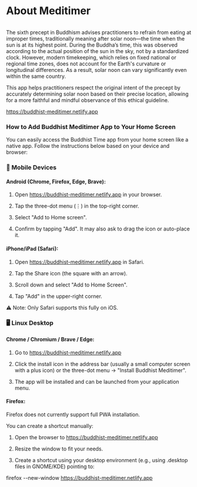 <h1>About Meditimer</h1>

<img href="/images/main-logo.png">
<p>The sixth precept in Buddhism advises practitioners to refrain from eating at improper times, traditionally meaning after solar noon—the time when the sun is at its highest point. During the Buddha’s time, this was observed according to the actual position of the sun in the sky, not by a standardized clock. However, modern timekeeping, which relies on fixed national or regional time zones, does not account for the Earth's curvature or longitudinal differences. As a result, solar noon can vary significantly even within the same country.</p>

<p>This app helps practitioners respect the original intent of the precept by accurately determining solar noon based on their precise location, allowing for a more faithful and mindful observance of this ethical guideline.</p>


https://buddhist-meditimer.netlify.app

### How to Add Buddhist Meditimer App to Your Home Screen

You can easily access the Buddhist Time app from your home screen like a native app. Follow the instructions below based on your device and browser:

### 📱 Mobile Devices
#### Android (Chrome, Firefox, Edge, Brave):
1. Open https://buddhist-meditimer.netlify.app in your browser.

2. Tap the three-dot menu (⋮) in the top-right corner.

3. Select "Add to Home screen".

4. Confirm by tapping "Add". It may also ask to drag the icon or auto-place it.

#### iPhone/iPad (Safari):
1. Open  https://buddhist-meditimer.netlify.app in Safari.

2. Tap the Share icon (the square with an arrow).

3. Scroll down and select "Add to Home Screen".

4. Tap "Add" in the upper-right corner.

⚠️ Note: Only Safari supports this fully on iOS.



### 🖥️ Linux Desktop
#### Chrome / Chromium / Brave / Edge:
1. Go to https://buddhist-meditimer.netlify.app

2. Click the install icon in the address bar (usually a small computer screen with a plus icon) or the three-dot menu → "Install Buddhist Meditimer".

3. The app will be installed and can be launched from your application menu.

#### Firefox:
Firefox does not currently support full PWA installation.

You can create a shortcut manually:

1. Open the browser to https://buddhist-meditimer.netlify.app

2. Resize the window to fit your needs.

3. Create a shortcut using your desktop environment (e.g., using .desktop files in GNOME/KDE) pointing to:


firefox --new-window https://buddhist-meditimer.netlify.app


